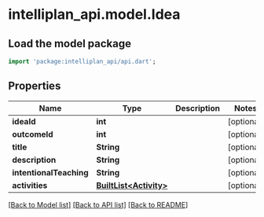 # intelliplan_api.model.Idea

## Load the model package
```dart
import 'package:intelliplan_api/api.dart';
```

## Properties
Name | Type | Description | Notes
------------ | ------------- | ------------- | -------------
**ideaId** | **int** |  | [optional] 
**outcomeId** | **int** |  | [optional] 
**title** | **String** |  | [optional] 
**description** | **String** |  | [optional] 
**intentionalTeaching** | **String** |  | [optional] 
**activities** | [**BuiltList&lt;Activity&gt;**](Activity.md) |  | [optional] 

[[Back to Model list]](../README.md#documentation-for-models) [[Back to API list]](../README.md#documentation-for-api-endpoints) [[Back to README]](../README.md)


